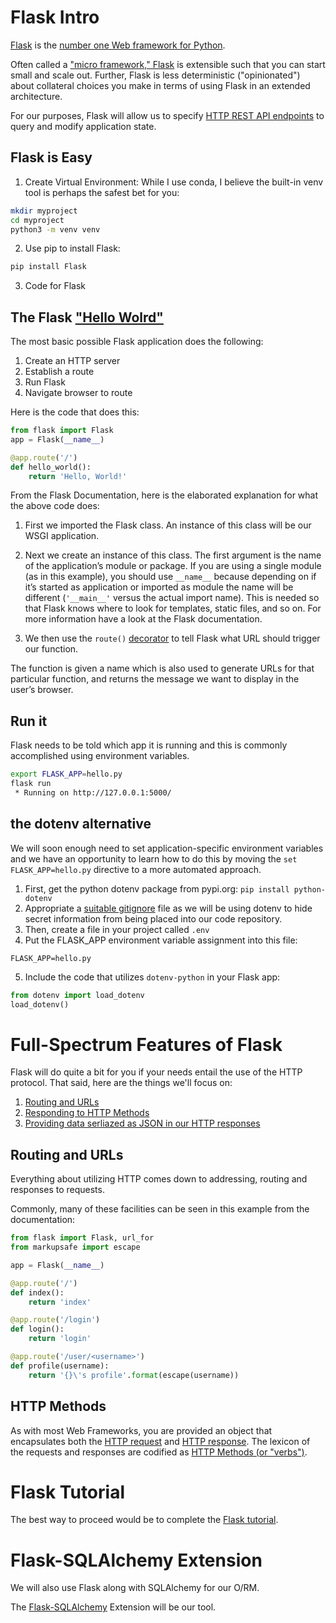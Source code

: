 # Flask Intro 

[Flask](https://flask.palletsprojects.com/en/1.1.x/) is the [number one Web framework for Python](https://www.jetbrains.com/lp/python-developers-survey-2020/).

Often called a ["micro framework," Flask](https://flask.palletsprojects.com/en/1.1.x/foreword/#what-does-micro-mean) is extensible such that you can start small and scale out.  Further, Flask is less deterministic ("opinionated") about collateral choices you make in terms of using Flask in an extended architecture.

For our purposes, Flask will allow us to specify [HTTP REST API endpoints](https://en.wikipedia.org/wiki/Representational_state_transfer) to query and modify application state.

## Flask is Easy

1. Create Virtual Environment: While I use conda, I believe the built-in venv tool is perhaps the safest bet for you: 
``` bash
mkdir myproject
cd myproject
python3 -m venv venv
```
2. Use pip to install Flask:
``` bash
pip install Flask
```
3. Code for Flask

## The Flask ["Hello Wolrd"](https://en.wikipedia.org/wiki/%22Hello,_World!%22_program)

The most basic possible Flask application does the following:
1. Create an HTTP server
2. Establish a route
3. Run Flask
4. Navigate browser to route

Here is the code that does this:
```python
from flask import Flask
app = Flask(__name__)

@app.route('/')
def hello_world():
    return 'Hello, World!'
```

From the Flask Documentation, here is the elaborated explanation for what the above code does:

1. First we imported the Flask class. An instance of this class will be our WSGI application.

2. Next we create an instance of this class. The first argument is the name of the application’s module or package. If you are using a single module (as in this example), you should use `__name__` because depending on if it’s started as application or imported as module the name will be different (`'__main__'` versus the actual import name). This is needed so that Flask knows where to look for templates, static files, and so on. For more information have a look at the Flask documentation.

3. We then use the `route()` [decorator](https://pythonbasics.org/decorators/) to tell Flask what URL should trigger our function.

The function is given a name which is also used to generate URLs for that particular function, and returns the message we want to display in the user’s browser.

## Run it

Flask needs to be told which app it is running and this is commonly accomplished using environment variables.

```bash
export FLASK_APP=hello.py
flask run
 * Running on http://127.0.0.1:5000/
```

## the dotenv alternative

We will soon enough need to set application-specific environment variables and we have an opportunity to learn how to do this by moving the `set FLASK_APP=hello.py` directive to a more automated approach.

1. First, get the python dotenv package from pypi.org: `pip install python-dotenv`
2. Appropriate a [suitable gitignore](https://github.com/github/gitignore/blob/master/Python.gitignore) file as we will be using dotenv to hide secret information from being placed into our code repository.
3. Then, create a file in your project called `.env`
4. Put the FLASK_APP environment variable assignment into this file:
```
FLASK_APP=hello.py
```
5. Include the code that utilizes `dotenv-python` in your Flask app:
```python
from dotenv import load_dotenv
load_dotenv()
```

# Full-Spectrum Features of Flask

Flask will do quite a bit for you if your needs entail the use of the HTTP protocol.  That said, here are the things we'll focus on:

1. [Routing and URLs](https://flask.palletsprojects.com/en/1.1.x/quickstart/#routing)
2. [Responding to HTTP Methods](https://flask.palletsprojects.com/en/1.1.x/quickstart/#http-methods)
3. [Providing data serliazed as JSON in our HTTP responses](https://flask.palletsprojects.com/en/1.1.x/quickstart/#about-responses)

## Routing and URLs

Everything about utilizing HTTP comes down to addressing, routing and responses to requests.

Commonly, many of these facilities can be seen in this example from the documentation:

```python
from flask import Flask, url_for
from markupsafe import escape

app = Flask(__name__)

@app.route('/')
def index():
    return 'index'

@app.route('/login')
def login():
    return 'login'

@app.route('/user/<username>')
def profile(username):
    return '{}\'s profile'.format(escape(username))
```

## HTTP Methods

As with most Web Frameworks, you are provided an object that encapsulates both the [HTTP request](https://flask.palletsprojects.com/en/1.1.x/quickstart/#the-request-object) and [HTTP response](https://flask.palletsprojects.com/en/1.1.x/quickstart/#about-responses).  The lexicon of the requests and responses are codified as [HTTP Methods (or "verbs")](https://flask.palletsprojects.com/en/1.1.x/quickstart/#http-methods).

# Flask Tutorial

The best way to proceed would be to complete the [Flask tutorial](https://flask.palletsprojects.com/en/1.1.x/tutorial/).

# Flask-SQLAlchemy Extension

We will also use Flask along with SQLAlchemy for our O/RM.

The [Flask-SQLAlchemy](https://flask-sqlalchemy.palletsprojects.com/en/2.x/) Extension will be our tool.
